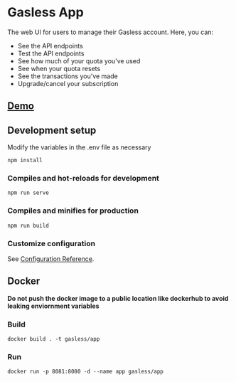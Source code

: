 # Gasless App
The web UI for users to manage their Gasless account. Here, you can: 
* See the API endpoints
* Test the API endpoints
* See how much of your quota you've used
* See when your quota resets
* See the transactions you've made
* Upgrade/cancel your subscription

## [Demo](http://pupcakes.me:8083)

## Development setup
Modify the variables in the .env file as necessary

```
npm install
```

### Compiles and hot-reloads for development
```
npm run serve
```

### Compiles and minifies for production
```
npm run build
```

### Customize configuration
See [Configuration Reference](https://cli.vuejs.org/config/).

## Docker

**Do not push the docker image to a public location like dockerhub to avoid leaking enviornment variables**
### Build

```
docker build . -t gasless/app
```
### Run
```
docker run -p 8081:8080 -d --name app gasless/app
```

